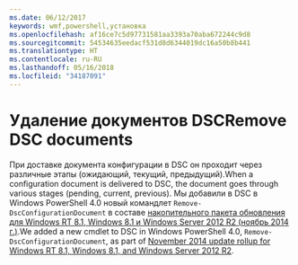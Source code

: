 ```yaml
---
ms.date: 06/12/2017
keywords: wmf,powershell,установка
ms.openlocfilehash: af16ce7c5d97731581aa3393a70aba672244c9d8
ms.sourcegitcommit: 54534635eedacf531d8d6344019dc16a50b8b441
ms.translationtype: HT
ms.contentlocale: ru-RU
ms.lasthandoff: 05/16/2018
ms.locfileid: "34187091"
---
```

# <a name="remove-dsc-documents"></a><span data-ttu-id="64c32-102">Удаление документов DSC</span><span class="sxs-lookup"><span data-stu-id="64c32-102">Remove DSC documents</span></span>

<span data-ttu-id="64c32-103">При доставке документа конфигурации в DSC он проходит через различные этапы (ожидающий, текущий, предыдущий).</span><span class="sxs-lookup"><span data-stu-id="64c32-103">When a configuration document is delivered to DSC, the document goes through various stages (pending, current, previous).</span></span> <span data-ttu-id="64c32-104">Мы добавили в DSC в Windows PowerShell 4.0 новый командлет `Remove-DscConfigurationDocument` в составе [накопительного пакета обновления для Windows RT 8.1, Windows 8.1 и Windows Server 2012 R2 (ноябрь 2014 г.)](https://support.microsoft.com/kb/3000850).</span><span class="sxs-lookup"><span data-stu-id="64c32-104">We added a new cmdlet to DSC in Windows PowerShell 4.0, `Remove-DscConfigurationDocument`, as part of [November 2014 update rollup for Windows RT 8.1, Windows 8.1, and Windows Server 2012 R2](https://support.microsoft.com/kb/3000850).</span></span>
